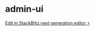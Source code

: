 # admin-ui

[Edit in StackBlitz next generation editor ⚡️](https://stackblitz.com/~/github.com/nitinpathak337/admin-ui)